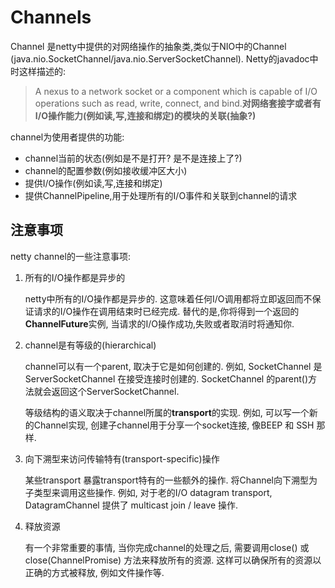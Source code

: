 # Channels

Channel 是netty中提供的对网络操作的抽象类,类似于NIO中的Channel \(java.nio.SocketChannel/java.nio.ServerSocketChannel\). Netty的javadoc中时这样描述的:

> A nexus to a network socket or a component which is capable of I/O operations such as read, write, connect, and bind.**对网络套接字或者有I/O操作能力\(例如读,写,连接和绑定\)的模块的关联\(抽象?\)**

channel为使用者提供的功能:

* channel当前的状态\(例如是不是打开? 是不是连接上了?\)
* channel的配置参数\(例如接收缓冲区大小\)
* 提供I/O操作\(例如读,写,连接和绑定\)
* 提供ChannelPipeline,用于处理所有的I/O事件和关联到channel的请求

## 注意事项

netty channel的一些注意事项:

1. 所有的I/O操作都是异步的

   netty中所有的I/O操作都是异步的. 这意味着任何I/O调用都将立即返回而不保证请求的I/O操作在调用结束时已经完成. 替代的是,你将得到一个返回的**ChannelFuture**实例, 当请求的I/O操作成功,失败或者取消时将通知你.

2. channel是有等级的\(hierarchical\)

   channel可以有一个parent, 取决于它是如何创建的. 例如, SocketChannel 是 ServerSocketChannel 在接受连接时创建的. SocketChannel 的parent\(\)方法就会返回这个ServerSocketChannel.

   等级结构的语义取决于channel所属的**transport**的实现. 例如, 可以写一个新的Channel实现, 创建子channel用于分享一个socket连接, 像BEEP 和 SSH 那样.

3. 向下溯型来访问传输特有\(transport-specific\)操作

   某些transport 暴露transport特有的一些额外的操作. 将Channel向下溯型为子类型来调用这些操作. 例如, 对于老的I/O datagram transport, DatagramChannel 提供了 multicast join / leave 操作.

4. 释放资源

   有一个非常重要的事情, 当你完成channel的处理之后, 需要调用close\(\) 或 close\(ChannelPromise\) 方法来释放所有的资源. 这样可以确保所有的资源以正确的方式被释放, 例如文件操作等.



